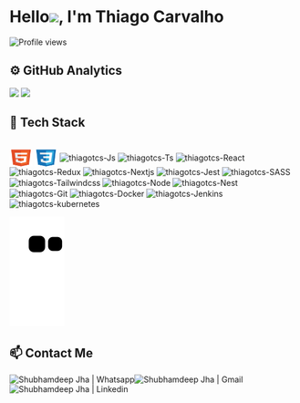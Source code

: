 #  Hello<img src="https://raw.githubusercontent.com/kaueMarques/kaueMarques/master/hi.gif" height="30px">, I'm Thiago Carvalho
<p align="left"> <img src="https://komarev.com/ghpvc/?username=thiagotcs&color=yellow" alt="Profile views" /> </p>

## ⚙️ GitHub Analytics
<p align="left">
  <img width="530" src="https://github-readme-stats.vercel.app/api?username=thiagotcs&show_icons=true&theme=vision-friendly-dark&include_all_commits=true&count_private=true"/>
  <img width="530" src="https://github-readme-stats.vercel.app/api/top-langs/?username=thiagotcs&layout=compact&langs_count=7&theme=vision-friendly-dark"/>
</p>

## 🚀 Tech Stack

<div style="display: inline_block"><br>
  <img align="center" alt="thiagotcs-HTML" height="30" width="40" src="https://raw.githubusercontent.com/devicons/devicon/master/icons/html5/html5-original.svg">
  <img align="center" alt="thiagotcs-CSS" height="30" width="40" src="https://raw.githubusercontent.com/devicons/devicon/master/icons/css3/css3-original.svg"> 
  <img align="center" alt="thiagotcs-Js" height="30" width="40" src="https://cdn.jsdelivr.net/gh/devicons/devicon/icons/javascript/javascript-original.svg">
  <img align="center" alt="thiagotcs-Ts" height="30" width="40" src="https://cdn.jsdelivr.net/gh/devicons/devicon/icons/typescript/typescript-original.svg">
  <img align="center" alt="thiagotcs-React" height="30" width="40" src="https://cdn.jsdelivr.net/gh/devicons/devicon/icons/react/react-original.svg">
  <img align="center" alt="thiagotcs-Redux" height="30" width="40" src="https://cdn.jsdelivr.net/gh/devicons/devicon/icons/redux/redux-original.svg">
  <img align="center" alt="thiagotcs-Nextjs" height="30" width="40" src="https://cdn.jsdelivr.net/gh/devicons/devicon/icons/nextjs/nextjs-original.svg">
  <img align="center" alt="thiagotcs-Jest" height="30" width="40" src="https://cdn.jsdelivr.net/gh/devicons/devicon/icons/jest/jest-plain.svg">
  <img align="center" alt="thiagotcs-SASS" height="30" width="40" src="https://cdn.jsdelivr.net/gh/devicons/devicon/icons/sass/sass-original.svg">
  <img align="center" alt="thiagotcs-Tailwindcss" height="30" width="40" src="https://cdn.jsdelivr.net/gh/devicons/devicon/icons/tailwindcss/tailwindcss-plain.svg">
  <img align="center" alt="thiagotcs-Node" height="30" width="40" src="https://cdn.jsdelivr.net/gh/devicons/devicon/icons/nodejs/nodejs-plain.svg">
  <img align="center" alt="thiagotcs-Nest" height="30" width="40" src="https://cdn.jsdelivr.net/gh/devicons/devicon/icons/nestjs/nestjs-plain.svg">
  <img align="center" alt="thiagotcs-Git" height="30" width="40" src="https://cdn.jsdelivr.net/gh/devicons/devicon/icons/git/git-original.svg">
  <img align="center" alt="thiagotcs-Docker" height="30" width="40" src="https://cdn.jsdelivr.net/gh/devicons/devicon/icons/docker/docker-original.svg">
  <img align="center" alt="thiagotcs-Jenkins" height="30" width="40" src="https://cdn.jsdelivr.net/gh/devicons/devicon/icons/jenkins/jenkins-original.svg">
  <img align="center" alt="thiagotcs-kubernetes" height="30" width="40" src="https://cdn.jsdelivr.net/gh/devicons/devicon/icons/kubernetes/kubernetes-plain.svg">

  ![Snake animation](https://github.com/rafaballerini/rafaballerini/blob/output/github-contribution-grid-snake.svg)
 </div>

## 📫 Contact Me
    
<p>
    <a href="https://wa.me/5544991527385">
    <img align="left" alt="Shubhamdeep Jha | Whatsapp" src="https://img.shields.io/badge/WhatsApp-25D366?style=for-the-badge&logo=whatsapp&logoColor=white" />
  </a>
     <a href="mailto:thiagotcs.dev@gmail.com">
    <img align="left" alt="Shubhamdeep Jha | Gmail" src="https://img.shields.io/badge/Gmail-D14836?style=for-the-badge&logo=gmail&logoColor=white" />
  </a>
  <a href="https://in.linkedin.com/in/thiagocarvalhofrontend/">
    <img align="left" alt="Shubhamdeep Jha | Linkedin" src="https://img.shields.io/badge/LinkedIn-0077B5?style=for-the-badge&logo=linkedin&logoColor=white" />
  </a>
 
</p>
   
<br>





